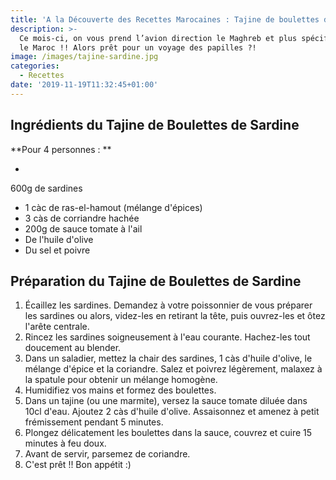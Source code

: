 ```yaml
---
title: 'A la Découverte des Recettes Marocaines : Tajine de boulettes de sardine'
description: >-
  Ce mois-ci, on vous prend l’avion direction le Maghreb et plus spécifiquement
  le Maroc !! Alors prêt pour un voyage des papilles ?!
image: /images/tajine-sardine.jpg
categories:
  - Recettes
date: '2019-11-19T11:32:45+01:00'
---
```

## Ingrédients du Tajine de Boulettes de Sardine

**Pour 4 personnes :
**

* 

600g de sardines

* 1 càc de ras-el-hamout (mélange d'épices)
* 3 càs de corriandre hachée
* 200g de sauce tomate à l'ail
* De l'huile d'olive
* Du sel et poivre

## Préparation du Tajine de Boulettes de Sardine

1. Écaillez les sardines. Demandez à votre poissonnier de vous préparer les sardines ou alors, videz-les en retirant la tête, puis ouvrez-les et ôtez l'arête centrale. 
2. Rincez les sardines soigneusement  à l'eau courante. Hachez-les tout doucement au blender.
3. Dans un saladier, mettez la chair des sardines, 1 càs d'huile d'olive, le mélange d'épice et la coriandre. Salez et poivrez légèrement, malaxez à la spatule pour obtenir un mélange homogène.
4. Humidifiez vos mains et formez des boulettes.
5. Dans un tajine (ou une marmite), versez la sauce tomate diluée dans 10cl d'eau. Ajoutez 2 càs d'huile d'olive. Assaisonnez et amenez à petit frémissement pendant 5 minutes.
6. Plongez délicatement les boulettes dans la sauce, couvrez et cuire 15 minutes à feu doux.
7. Avant de servir, parsemez de coriandre.
8. C'est prêt !! Bon appétit :)
